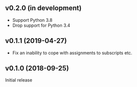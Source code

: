 v0.2.0 (in development)
-----------------------
- Support Python 3.8
- Drop support for Python 3.4

v0.1.1 (2019-04-27)
-------------------
- Fix an inability to cope with assignments to subscripts etc.

v0.1.0 (2018-09-25)
-------------------
Initial release
